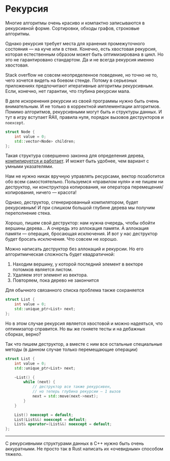 # Рекурсия

Многие алгоритмы очень красиво и компактно записываются в рекурсивной форме.
Сортировки, обходы графов, строковые алгоритмы.

Однако рекурсия требует места для хранения промежуточного состояния — на куче или в стеке.
Конечно, есть хвостовая рекурсия, которая естественным образом может быть оптимизирована в цикл. Но это не гарантировано стандартом. Да и не всегда рекурсия именно хвостовая.

Stack overflow не совсем неопределенное поведение, но точно не то, чего хочется видеть на боевом стенде. Потому в серьезных приложениях предпочитают итеративные алгоритмы рекурсивным. Если, конечно, нет гарантии, что глубина рекурсии мала.

В деле искоренения рекурсии из своей программы нужно быть очень внимательным. И не только в корректной имплементации алгоритмов.
Помимо алгоритмов, рекурсивными могут быть и структуры данных. И тут в игру вступает RAII, правила нуля, порядок вызовов деструкторов и `noexcept`.


```C++
struct Node {
    int value = 0;
    std::vector<Node> children;
};
```

Такая структура совершенно законна для определения дерева, [компилируется и работает](https://godbolt.org/z/evecMd). И может быть удобнее, чем вариант с умными указателями.

Нам не нужно никак вручную управлять ресурсами, вектор позаботится обо всем самостоятельно. Пользуемся «правилом нуля» и не пишем ни деструктор, ни конструктора копирования, ни оператора перемещения/копирования, ничего — красота!

Однако, деструктор, сгенерированный компилятором, будет рекурсивным! И при слишком большой глубине дерева мы получим переполнение стека.

Хорошо, пишем свой деструктор: нам нужна очередь, чтобы обойти вершины дерева... А очередь это аллокация памяти. А аллокация памяти — операция, бросающая исключения. И вот у нас деструктор будет бросать исключения. Что совсем не хорошо.

Можно написать деструктор без аллокаций и рекурсии. Но его алгоритмическая сложность будет квадратичной:

1. Находим вершину, у которой последний элемент в векторе потомков является листом.
2. Удаляем этот элемент из вектора.
3. Повторяем, пока дерево не закончится


Для обычного связанного списка проблема также сохраняется
```C++
struct List {
    int value = 0;
    std::unique_ptr<List> next;
};
```
Но в этом случае рекурсия является хвостовой и можно надеяться, что оптимизатор справится. Но вы же гоняете тесты и на дебажных сборках, верно?

Так что пишем деструктор, а вместе с ним все остальные специальные методы (в данном случае только перемещающие операции)

```C++
struct List {
    int value = 0;
    std::unique_ptr<List> next;

    ~List() {
        while (next) {
            // деструктор все также рекурсивен,
            // но теперь глубина рекурсии — 1 вызов
            next = std::move(next->next);
        }
    }

    List() noexcept = default;
    List(List&&) noexcept = default;
    List& operator=(List&&) noexcept = default;
};
```

---------

С рекурсивными структурами данных в C++ нужно быть очень аккуратными. Не просто так в
Rust написать их «очевидным» способом тяжело.
